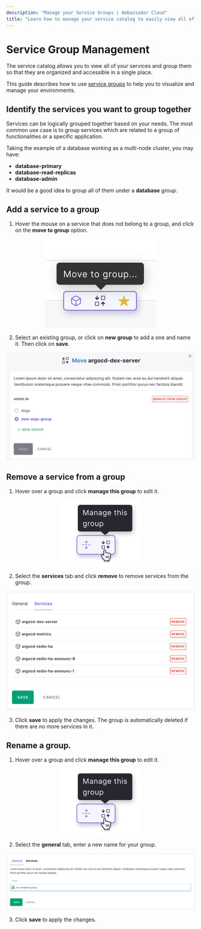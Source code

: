 ```yaml
---
description: "Manage your Service Groups | Ambassador Cloud"
title: "Learn how to manage your service catalog to easily view all of your services and group them so that they are organized and accessible in a single place."
---
```



# Service Group Management

The service catalog allows you to view all of your services and group them so that they are organized and accessible in a single place. 

This guide describes how to use [service groups](/docs/cloud/latest/service-catalog/concepts/services) to help you to visualize and manage your environments.

## Identify the services you want to group together

Services can be logically grouped together based on your needs. The most common use case is to group
services which are related to a group of functionalities or a specific application.

Taking the example of a database working as a multi-node cluster, you may have:

* **database-primary**
* **database-read-replicas**
* **database-admin**

It would be a good idea to group all of them under a **database** group.

## Add a service to a group

1. Hover the mouse on a service that does not belong to a group, and click on the **move to group** option.

  <p align="center">
    <img src="../../images/service-group-create.png" />
  </p>

2. Select an existing group, or click on **new group** to add a one and name it. Then click on **save**.

  <p style="max-width:600px; margin: 0 auto;">
    <img src="../../images/service-group-add.png"/>
  </p>


## Remove a service from a group

1. Hover over a group and click **manage this group** to edit it.

  <p align="center">
    <img src="../../images/service-group-manage.png" />
  </p>

2. Select the **services** tab and click **remove** to remove services from the group.
  
  <p style="max-width:600px; margin: 0 auto;">
    <img src="../../images/service-group-remove.png"/>
  </p>

3. Click **save** to apply the changes. The group is automatically deleted if there are no more services in it.

## Rename a group.

1. Hover over a group and click **manage this group** to edit it.

  <p align="center">
    <img src="../../images/service-group-manage.png" />
  </p>

2. Select the **general** tab, enter a new name for your group.
  
  <p style="max-width:600px; margin: 0 auto;">
    <img src="../../images/service-group-rename.png"/>
  </p>

3. Click **save** to apply the changes.
